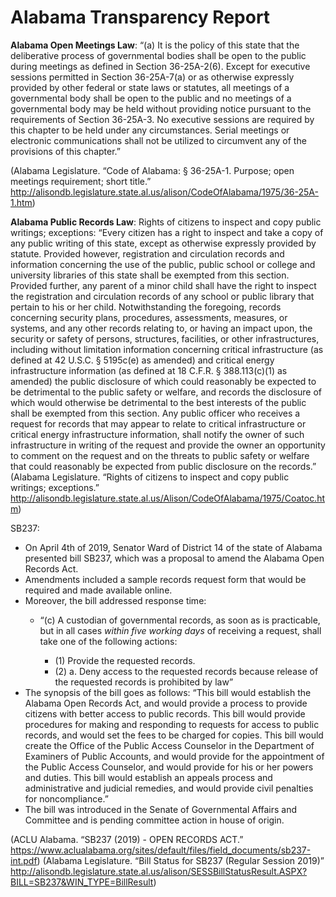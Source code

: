 # Alabama Transparency Report
**Alabama Open Meetings Law**: 
“(a) It is the policy of this state that the deliberative process of governmental bodies shall be open to the public during meetings as defined in Section 36-25A-2(6). Except for executive sessions permitted in Section 36-25A-7(a) or as otherwise expressly provided by other federal or state laws or statutes, all meetings of a governmental body shall be open to the public and no meetings of a governmental body may be held without providing notice pursuant to the requirements of Section 36-25A-3. No executive sessions are required by this chapter to be held under any circumstances. Serial meetings or electronic communications shall not be utilized to circumvent any of the provisions of this chapter.”

(Alabama Legislature. “Code of Alabama: § 36-25A-1. Purpose; open meetings requirement; short title.” http://alisondb.legislature.state.al.us/alison/CodeOfAlabama/1975/36-25A-1.htm)

**Alabama Public Records Law**:
Rights of citizens to inspect and copy public writings; exceptions:
“Every citizen has a right to inspect and take a copy of any public writing of this state, except as otherwise expressly provided by statute. Provided however, registration and circulation records and information concerning the use of the public, public school or college and university libraries of this state shall be exempted from this section. Provided further, any parent of a minor child shall have the right to inspect the registration and circulation records of any school or public library that pertain to his or her child. Notwithstanding the foregoing, records concerning security plans, procedures, assessments, measures, or systems, and any other records relating to, or having an impact upon, the security or safety of persons, structures, facilities, or other infrastructures, including without limitation information concerning critical infrastructure (as defined at 42 U.S.C. § 5195c(e) as amended) and critical energy infrastructure information (as defined at 18 C.F.R. § 388.113(c)(1) as amended) the public disclosure of which could reasonably be expected to be detrimental to the public safety or welfare, and records the disclosure of which would otherwise be detrimental to the best interests of the public shall be exempted from this section. Any public officer who receives a request for records that may appear to relate to critical infrastructure or critical energy infrastructure information, shall notify the owner of such infrastructure in writing of the request and provide the owner an opportunity to comment on the request and on the threats to public safety or welfare that could reasonably be expected from public disclosure on the records.”
(Alabama Legislature. “Rights of citizens to inspect and copy public writings; exceptions.” http://alisondb.legislature.state.al.us/Alison/CodeOfAlabama/1975/Coatoc.htm)

SB237: 
* On April 4th of 2019, Senator Ward of District 14 of the state of Alabama presented bill SB237, which was a proposal to amend the Alabama Open Records Act. 
*	Amendments included a sample records request form that would be required and made available online. 
*	Moreover, the bill addressed response time: 
  	* “(c) A custodian of governmental records, as soon as is practicable, but in all cases *within five working days* of receiving a request, shall take one of the following actions: 
    		 
		 * (1) Provide the requested records.
		 * (2) a. Deny access to the requested records because release of the requested records is prohibited by law”
* The synopsis of the bill goes as follows: “This bill would establish the Alabama Open Records Act, and would provide a process to provide citizens with better access to public records. This bill would provide procedures for making and responding to requests for access to public records, and would set the fees to be charged for copies. This bill would create the Office of the Public Access Counselor in the Department of Examiners of Public Accounts, and would provide for the appointment of the Public Access Counselor, and would provide for his or her powers and duties. This bill would establish an appeals process and administrative and judicial remedies, and would provide civil penalties for noncompliance.”
* The bill was introduced in the Senate of Governmental Affairs and Committee and is pending committee action in house of origin. 

(ACLU Alabama. “SB237 (2019) - OPEN RECORDS ACT.” https://www.aclualabama.org/sites/default/files/field_documents/sb237-int.pdf)
(Alabama Legislature. “Bill Status for SB237 (Regular Session 2019)” http://alisondb.legislature.state.al.us/alison/SESSBillStatusResult.ASPX?BILL=SB237&WIN_TYPE=BillResult)

